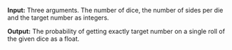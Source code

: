 **Input:** Three arguments. The number of dice, the number of sides per die and the target number as integers. 

**Output:** The probability of getting exactly target number on a single roll of the given dice as a float.
